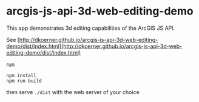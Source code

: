 # arcgis-js-api-3d-web-editing-demo
This app demonstrates 3d editing capabilities of the ArcGIS JS API.

See [http://dkoerner.github.io/arcgis-js-api-3d-web-editing-demo/dist/index.html](http://dkoerner.github.io/arcgis-js-api-3d-web-editing-demo/dist/index.html)

run
```
npm install
npm run build
```

then serve `./dist` with the web server of your choice
